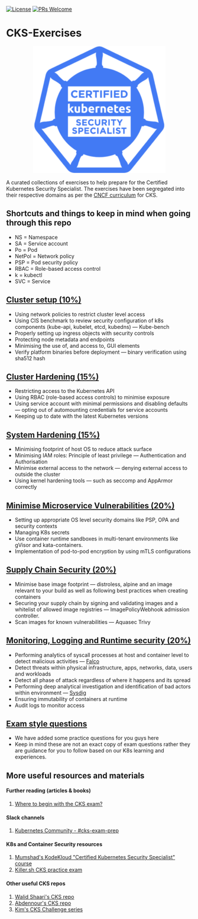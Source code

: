 [![License](https://img.shields.io/badge/License-Apache_2.0-blue.svg)](https://opensource.org/licenses/Apache-2.0)
[![PRs Welcome](https://img.shields.io/badge/PRs-welcome-brightgreen.svg?style=flat-square)](http://makeapullrequest.com)

# CKS-Exercises

<p align="center">
  <img width="360" src="cks-logo.png">
</p>

A curated collections of exercises to help prepare for the Certified Kubernetes Security Specialist. The exercises have been segregated into their respective domains as per the [CNCF curriculum](https://training.linuxfoundation.org/certification/certified-kubernetes-security-specialist/) for CKS.

## Shortcuts and things to keep in mind when going through this repo

- NS = Namespace
- SA = Service account
- Po = Pod
- NetPol = Network policy
- PSP = Pod security policy
- RBAC = Role-based access control
- k = kubectl
- SVC = Service

## [Cluster setup (10%)](1-cluster-setup/)

- Using network policies to restrict cluster level access
- Using CIS benchmark to review security configuration of k8s components (kube-api, kubelet, etcd, kubedns) — Kube-bench
- Properly setting up ingress objects with security controls
- Protecting node metadata and endpoints
- Minimising the use of, and access to, GUI elements
- Verify platform binaries before deployment — binary verification using sha512 hash

## [Cluster Hardening (15%)](2-cluster-hardening/)

- Restricting access to the Kubernetes API
- Using RBAC (role-based access controls) to minimise exposure
- Using service account with minimal permissions and disabling defaults — opting out of automounting credentials for service accounts
- Keeping up to date with the latest Kubernetes versions

## [System Hardening (15%)](3-system-hardening/)

- Minimising footprint of host OS to reduce attack surface
- Minimising IAM roles: Principle of least privilege — Authentication and Authorisation
- Minimise external access to the network — denying external access to outside the cluster
- Using kernel hardening tools — such as seccomp and AppArmor correctly

## [Minimise Microservice Vulnerabilities (20%)](4-minimise-microservice-vulnerabilities/)

- Setting up appropriate OS level security domains like PSP, OPA and security contexts
- Managing K8s secrets
- Use container runtime sandboxes in multi-tenant environments like gVisor and kata-containers.
- Implementation of pod-to-pod encryption by using mTLS configurations

## [Supply Chain Security (20%)](5-supply-chain-security/)

- Minimise base image footprint — distroless, alpine and an image relevant to your build as well as following best practices when creating containers
- Securing your supply chain by signing and validating images and a whitelist of allowed image registries — ImagePolicyWebhook admission controller.
- Scan images for known vulnerabilities — Aquasec Trivy

## [Monitoring, Logging and Runtime security (20%)](6-monitoring-logging-runtime-security/)

- Performing analytics of syscall processes at host and container level to detect malicious activities — [Falco](https://falco.org/docs/)
- Detect threats within physical infrastructure, apps, networks, data, users and workloads
- Detect all phase of attack regardless of where it happens and its spread
- Performing deep analytical investigation and identification of bad actors within environment — [Sysdig](https://sysdig.com/)
- Ensuring immutability of containers at runtime
- Audit logs to monitor access

## [Exam style questions](7-exam-style-questions)

- We have added some practice questions for you guys here
- Keep in mind these are not an exact copy of exam questions rather they are guidance for you to follow based on our K8s learning and experiences.

## More useful resources and materials

#### Further reading (articles & books)

1. [Where to begin with the CKS exam?](https://moabukar.medium.com/where-to-begin-with-the-cks-exam-5cf0dcc86f76)

#### Slack channels

1. [Kubernetes Community - #cks-exam-prep](https://kubernetes.slack.com)

#### K8s and Container Security resources

1. [Mumshad's KodeKloud "Certified Kubernetes Security Specialist" course](https://kodekloud.com/p/certified-kubernetes-security-specialist-cks)
1. [Killer.sh CKS practice exam](https://killer.sh/cks)

#### Other useful CKS repos

1. [Walid Shaari's CKS repo](https://github.com/walidshaari/Certified-Kubernetes-Security-Specialist)
1. [Abdennour's CKS repo](https://github.com/abdennour/certified-kubernetes-security-specialist)
1. [Kim's CKS Challenge series](https://github.com/killer-sh/cks-challenge-series)
